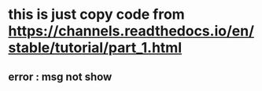 # this is just copy code from https://channels.readthedocs.io/en/stable/tutorial/part_1.html

## error : msg not show